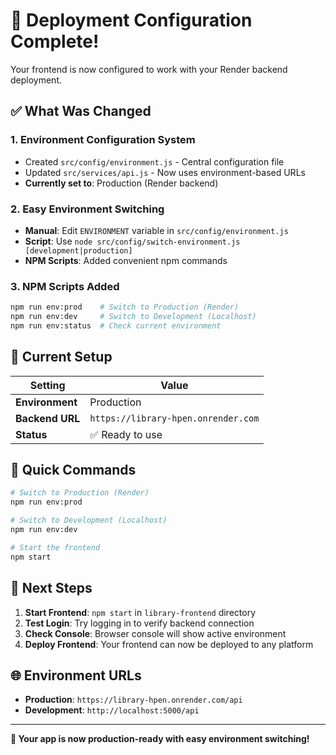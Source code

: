 # 🚀 Deployment Configuration Complete!

Your frontend is now configured to work with your Render backend deployment.

## ✅ What Was Changed

### 1. **Environment Configuration System**
- Created `src/config/environment.js` - Central configuration file
- Updated `src/services/api.js` - Now uses environment-based URLs
- **Currently set to**: Production (Render backend)

### 2. **Easy Environment Switching**
- **Manual**: Edit `ENVIRONMENT` variable in `src/config/environment.js`
- **Script**: Use `node src/config/switch-environment.js [development|production]`
- **NPM Scripts**: Added convenient npm commands

### 3. **NPM Scripts Added**
```bash
npm run env:prod    # Switch to Production (Render)
npm run env:dev     # Switch to Development (Localhost)
npm run env:status  # Check current environment
```

## 🎯 Current Setup

| Setting | Value |
|---------|-------|
| **Environment** | Production |
| **Backend URL** | `https://library-hpen.onrender.com` |
| **Status** | ✅ Ready to use |

## 🔄 Quick Commands

```bash
# Switch to Production (Render)
npm run env:prod

# Switch to Development (Localhost)  
npm run env:dev

# Start the frontend
npm start
```

## 📱 Next Steps

1. **Start Frontend**: `npm start` in `library-frontend` directory
2. **Test Login**: Try logging in to verify backend connection
3. **Check Console**: Browser console will show active environment
4. **Deploy Frontend**: Your frontend can now be deployed to any platform

## 🌐 Environment URLs

- **Production**: `https://library-hpen.onrender.com/api`
- **Development**: `http://localhost:5000/api`

---

**🎉 Your app is now production-ready with easy environment switching!** 